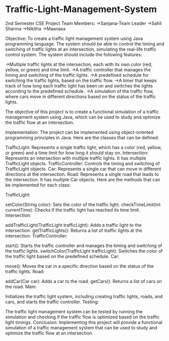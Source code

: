 # Traffic-Light-Management-System
2nd Semester CSE Project
Team Members: 
->Sanjana-Team Leader
->Sahil Sharma
->Nikitha
->Maanasa

Objective: To create a traffic light management system using Java programming language. The system should be able to control the timing and switching of traffic lights at an intersection, simulating the real-life traffic control system. The system should include the following features:

->Multiple traffic lights at the intersection, each with its own color (red, yellow, or green) and time limit.
->A traffic controller that manages the timing and switching of the traffic lights.
->A predefined schedule for switching the traffic lights, based on the traffic flow.
->A timer that keeps track of how long each traffic light has been on and switches the lights according to the predefined schedule.
->A simulation of the traffic flow, where cars move in different directions based on the status of the traffic lights.

The objective of this project is to create a functional simulation of a traffic management system using Java, which can be used to study and optimize the traffic flow at an intersection.

Implementation:
The project can be implemented using object-oriented programming principles in Java. Here are the classes that can be defined:

TrafficLight: Represents a single traffic light, which has a color (red, yellow, or green) and a time limit for how long it should stay on.
Intersection: Represents an intersection with multiple traffic lights. It has multiple TrafficLight objects.
TrafficController: Controls the timing and switching of TrafficLight objects.
Car: Represents a single car that can move in different directions at the intersection.
Road: Represents a single road that leads to the intersection. It has multiple Car objects.
Here are the methods that can be implemented for each class:

TrafficLight:

setColor(String color): Sets the color of the traffic light.
checkTimeLimit(int currentTime): Checks if the traffic light has reached its time limit.
Intersection:

addTrafficLight(TrafficLight trafficLight): Adds a traffic light to the intersection.
getTrafficLights(): Returns a list of traffic lights at the intersection.
TrafficController:

start(): Starts the traffic controller and manages the timing and switching of the traffic lights.
switchColor(TrafficLight trafficLight): Switches the color of the traffic light based on the predefined schedule.
Car:

move(): Moves the car in a specific direction based on the status of the traffic lights.
Road:

addCar(Car car): Adds a car to the road.
getCars(): Returns a list of cars on the road.
Main:

Initializes the traffic light system, including creating traffic lights, roads, and cars, and starts the traffic controller.
Testing:

The traffic light management system can be tested by running the simulation and checking if the traffic flow is optimized based on the traffic light timings.
Conclusion:
Implementing this project will provide a functional simulation of a traffic management system that can be used to study and optimize the traffic flow at an intersection.
